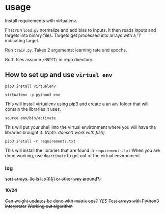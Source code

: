 # usage

Install requirements with virtualenv.

First run `load.py` normalize and add bias to inputs. It then reads inputs and targets into binary files. Targets get processed into arrays with a '1' indicating target.

Run `train.py`. Takes 2 arguments: learning rate and epochs.

Both files assume `/MNIST/` in repo directory.

## How to set up and use `virtual env`

    pip3 install virtualenv

    virtualenv -p python3 env

This will install virtualenv using pip3 and create a an `env` folder that will contain the libraries it uses.

    source env/bin/activate

This will put your shell into the virtual environment where you will have the libraries brought it. *(Note: doesn't work with fish)*

    pip3 install -r requirements.txt

This will install the libraries that are found in `requirements.txt`
When you are done working, use `deactivate` to get out of the virtual environment

### log

~~sort arrays. (ie is it x[i][j] or other way around?)~~

#### 10/24
~~Can weight updates be done with matrix ops?~~ *YES*
  ~~Test arrays with Python3 interpreter~~
~~Working out algorithm~~
